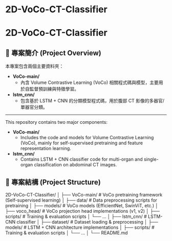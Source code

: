 # 2D-VoCo-CT-Classifier

# 2D-VoCo-CT-Classifier

## 📘 專案簡介 (Project Overview)

本專案包含兩個主要資料夾：

- **VoCo-main/**  
  - 內含 Volume Contrastive Learning (VoCo) 相關程式碼與模型，主要用於自監督預訓練與特徵學習。
- **lstm_cnn/**  
  - 包含基於 LSTM + CNN 的分類模型程式碼，用於腹部 CT 影像的多器官/單器官分類。

---
This repository contains two major components:

- **VoCo-main/**
  - Includes the code and models for Volume Contrastive Learning (VoCo), mainly for self-supervised pretraining and feature representation learning.
- **lstm_cnn/**  
  - Contains LSTM + CNN classifier code for multi-organ and single-organ classification on abdominal CT images.

## 📂 專案結構 (Project Structure)

2D-VoCo-CT-Classifier/
│
├── VoCo-main/          # VoCo pretraining framework (Self-supervised learning)
│   ├── data/           # Data preprocessing scripts for pretraining
│   ├── models/         # VoCo models (EfficientNet, SwinViT, etc.)
│   ├── voco_head/      # VoCo projection head implementations (v1, v2)
│   ├── scripts/        # Training & evaluation scripts
│   └── ...
│
├── lstm_cnn/           # LSTM-CNN classifier
│   ├── dataset/        # Dataset loading & preprocessing
│   ├── models/         # LSTM + CNN architecture implementations
│   ├── scripts/        # Training & evaluation scripts
│   └── ...
│
└── README.md
